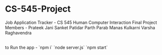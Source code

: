 # CS-545-Project

Job Application Tracker - CS 545 Human Computer Interaction Final Project <br>
Members -
Prateek Jani 
Sanket Patidar
Parth Parab
Manas Kulkarni
Varsha Raghavendra

<br>
to Run the app -
`npm i`
`node server.js`
`npm start`
